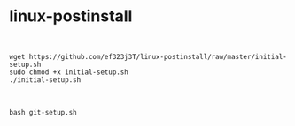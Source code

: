 # linux-postinstall

&nbsp;

```
wget https://github.com/ef323j3T/linux-postinstall/raw/master/initial-setup.sh
sudo chmod +x initial-setup.sh
./initial-setup.sh
 ```
&nbsp;
```
bash git-setup.sh
